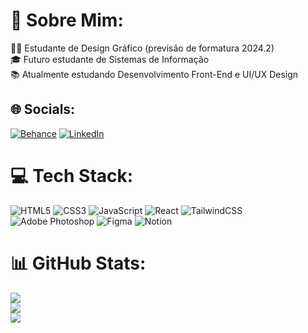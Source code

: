 # 💫 Sobre Mim:
👨‍🎓 Estudante de Design Gráfico (previsão de formatura 2024.2)<br>🎓 Futuro estudante de Sistemas de Informação<br>📚 Atualmente estudando Desenvolvimento Front-End e UI/UX Design


## 🌐 Socials:
[![Behance](https://img.shields.io/badge/Behance-1769ff?logo=behance&logoColor=white)](https://behance.net/rafaelbpimentel) [![LinkedIn](https://img.shields.io/badge/LinkedIn-%230077B5.svg?logo=linkedin&logoColor=white)](https://linkedin.com/in/rafaelbpimentel) 

# 💻 Tech Stack:
![HTML5](https://img.shields.io/badge/html5-%23E34F26.svg?style=for-the-badge&logo=html5&logoColor=white) ![CSS3](https://img.shields.io/badge/css3-%231572B6.svg?style=for-the-badge&logo=css3&logoColor=white) ![JavaScript](https://img.shields.io/badge/javascript-%23323330.svg?style=for-the-badge&logo=javascript&logoColor=%23F7DF1E) ![React](https://img.shields.io/badge/react-%2320232a.svg?style=for-the-badge&logo=react&logoColor=%2361DAFB) ![TailwindCSS](https://img.shields.io/badge/tailwindcss-%2338B2AC.svg?style=for-the-badge&logo=tailwind-css&logoColor=white) ![Adobe Photoshop](https://img.shields.io/badge/adobe%20photoshop-%2331A8FF.svg?style=for-the-badge&logo=adobe%20photoshop&logoColor=white) ![Figma](https://img.shields.io/badge/figma-%23F24E1E.svg?style=for-the-badge&logo=figma&logoColor=white) ![Notion](https://img.shields.io/badge/Notion-%23000000.svg?style=for-the-badge&logo=notion&logoColor=white)
# 📊 GitHub Stats:
![](https://github-readme-stats.vercel.app/api?username=rafaelbpmt&theme=tokyonight&hide_border=true&include_all_commits=true&count_private=false)<br/>
![](https://github-readme-streak-stats.herokuapp.com/?user=rafaelbpmt&theme=tokyonight&hide_border=true)<br/>
![](https://github-readme-stats.vercel.app/api/top-langs/?username=rafaelbpmt&theme=tokyonight&hide_border=true&include_all_commits=true&count_private=false&layout=compact)

<!-- Proudly created with GPRM ( https://gprm.itsvg.in ) -->
